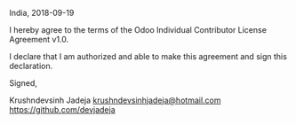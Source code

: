 India, 2018-09-19

I hereby agree to the terms of the Odoo Individual Contributor License
Agreement v1.0.

I declare that I am authorized and able to make this agreement and sign this
declaration.

Signed,

Krushndevsinh Jadeja krushndevsinhjadeja@hotmail.com https://github.com/devjadeja

